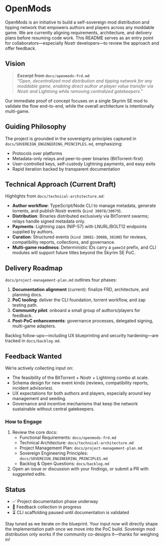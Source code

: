 # OpenMods

OpenMods is an initiative to build a self-sovereign mod distribution and tipping network that empowers authors and players across any moddable game. We are currently aligning requirements, architecture, and delivery plans before resuming code work. This README serves as an entry point for collaborators—especially Nostr developers—to review the approach and offer feedback.

## Vision

> **Excerpt from `docs/openmods-frd.md`**  
> *“Open, decentralized mod distribution and tipping network for any moddable game, enabling direct author ⇄ player value transfer via Nostr and Lightning while removing centralized gatekeepers.”*

Our immediate proof of concept focuses on a single Skyrim SE mod to validate the flow end-to-end, while the overall architecture is intentionally multi-game.

## Guiding Philosophy

The project is grounded in the sovereignty principles captured in `docs/SOVEREIGN_ENGINEERING_PRINCIPLES.md`, emphasizing:
- Protocols over platforms
- Metadata-only relays and peer-to-peer binaries (BitTorrent-first)
- User-controlled keys, self-custody Lightning payments, and easy exits
- Rapid iteration backed by transparent documentation

## Technical Approach (Current Draft)

Highlights from `docs/technical-architecture.md`:
- **Author workflow**: TypeScript/Node CLI to manage metadata, generate torrents, and publish Nostr events (`kind 30078/30079`).
- **Distribution**: Binaries distributed exclusively via BitTorrent swarms; relays handle signed metadata only.
- **Payments**: Lightning zaps (NIP-57) with LNURL/BOLT12 endpoints supplied by authors.
- **Curation**: Structured events (`kind 30081-30086`, `30100`) for reviews, compatibility reports, collections, and governance.
- **Multi-game readiness**: Deterministic IDs carry a `gameId` prefix, and CLI modules will support future titles beyond the Skyrim SE PoC.

## Delivery Roadmap

`docs/project-management-plan.md` outlines four phases:
1. **Documentation alignment** (current): finalize FRD, architecture, and planning docs.
2. **PoC tooling**: deliver the CLI foundation, torrent workflow, and zap testing path.
3. **Community pilot**: onboard a small group of authors/players for feedback.
4. **Post-PoC enhancements**: governance processes, delegated signing, multi-game adapters.

Backlog follow-ups—including UX blueprinting and security hardening—are tracked in `docs/backlog.md`.

## Feedback Wanted

We’re actively collecting input on:
- The feasibility of the BitTorrent + Nostr + Lightning combo at scale.
- Schema design for new event kinds (reviews, compatibility reports, incident advisories).
- UX expectations for both authors and players, especially around key management and seeding.
- Governance and incentive mechanisms that keep the network sustainable without central gatekeepers.

### How to Engage

1. Review the core docs:
   - Functional Requirements: `docs/openmods-frd.md`
   - Technical Architecture: `docs/technical-architecture.md`
   - Project Management Plan: `docs/project-management-plan.md`
   - Sovereign Engineering Principles: `docs/SOVEREIGN_ENGINEERING_PRINCIPLES.md`
   - Backlog & Open Questions: `docs/backlog.md`
2. Open an issue or discussion with your findings, or submit a PR with suggested edits.

## Status

- ✅ Project documentation phase underway  
- 🔄 Feedback collection in progress  
- ⏳ CLI scaffolding paused until documentation is validated  

Stay tuned as we iterate on the blueprint. Your input now will directly shape the implementation path once we move into the PoC build. Sovereign mod distribution only works if the community co-designs it—thanks for weighing in!
